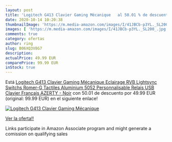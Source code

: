 ```yaml
---
layout: post
title: 'Logitech G413 Clavier Gaming Mécanique   al 50.01 % de descuento'
date: 2020-10-14 10:20:38
thumbnailImage: 'https://m.media-amazon.com/images/I/41JBCb-p3YL._SL200_.jpg'
images: [ 'https://m.media-amazon.com/images/I/41JBCb-p3YL._SL200_.jpg' ]
comments: true
category: ofertas
author: ring
slug: B06XQ3V8G7
description:
actualPrice: 49.99 EUR
comparePrice: 99.99 EUR
inStock: true
---
```


Está [Logitech G413 Clavier Gaming Mécanique  Eclairage RVB Lightsync  Switchs Romer-G Tactiles  Aluminium 5052  Personnalisable  Relais USB  Clavier Français AZERTY - Noir](https://www.amazon.fr/dp/B06XQ3V8G7/?tag=tolees0d-21) con 50.01 de descuento por 49.99 EUR (original: 99.99 EUR) en el siguiente enlace!

[![Logitech G413 Clavier Gaming Mécanique  ](https://m.media-amazon.com/images/I/41JBCb-p3YL._SL200_.jpg)](https://www.amazon.fr/dp/B06XQ3V8G7/?tag=tolees0d-21)

[Ver la oferta!!](https://www.amazon.fr/dp/B06XQ3V8G7/?tag=tolees0d-21)

Links participate in Amazon Associate program and might generate a comission on qualifying sales


